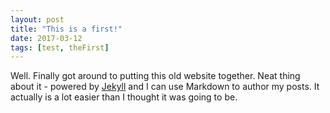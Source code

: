 ```yaml
---
layout: post
title: "This is a first!"
date: 2017-03-12
tags: [test, theFirst]
---
```


Well. Finally got around to putting this old website together. Neat thing about it - powered by [Jekyll](http://jekyllrb.com) and I can use Markdown to author my posts. It actually is a lot easier than I thought it was going to be.